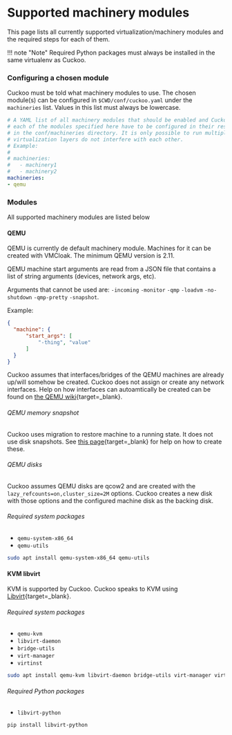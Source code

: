 # Supported machinery modules
This page lists all currently supported virtualization/machinery modules and the required steps for each of them.

!!! note "Note"
    Required Python packages must always be installed in the same virtualenv as Cuckoo.

### Configuring a chosen module

Cuckoo must be told what machinery modules to use. The chosen module(s) can be configured in `$CWD/conf/cuckoo.yaml` under the `machineries` list.
Values in this list must always be lowercase.

```yaml
# A YAML list of all machinery modules that should be enabled and Cuckoo will be using. Machines for
# each of the modules specified here have to be configured in their respective configuration file
# in the conf/machineries directory. It is only possible to run multiple machinery modules if their underlying
# virtualization layers do not interfere with each other.
# Example:
#
# machineries:
#   - machinery1
#   - machinery2
machineries:
- qemu
```

### Modules

All supported machinery modules are listed below


#### QEMU

QEMU is currently de default machinery module. Machines for it can be created with VMCloak. 
The minimum QEMU version is 2.11.

QEMU machine start arguments are read from a JSON file that contains a list of string arguments (devices, network args, etc).

Arguments that cannot be used are: `-incoming` `-monitor` `-qmp` `-loadvm` `-no-shutdown` `-qmp-pretty` `-snapshot`.

Example:

```json
{
  "machine": {
      "start_args": [
          "-thing", "value"
      ]
  }
}
```

Cuckoo assumes that interfaces/bridges of the QEMU machines are already up/will somehow be created. Cuckoo does not assign or 
create any network interfaces. Help on how interfaces can autoamtically be created can be found on [the QEMU wiki](https://wiki.qemu.org/Features/HelperNetworking){target=_blank}.

###### QEMU memory snapshot

Cuckoo uses migration to restore machine to a running state. It does not use disk snapshots. See [this page](https://www.linux-kvm.org/page/Migration){target=_blank} for help on how to create these.

###### QEMU disks

Cuckoo assumes QEMU disks are qcow2 and are created with the `lazy_refcounts=on,cluster_size=2M` options. Cuckoo creates a new disk with those options and
the configured machine disk as the backing disk.

###### Required system packages
- `qemu-system-x86_64`
- `qemu-utils`

```bash
sudo apt install qemu-system-x86_64 qemu-utils
```


#### KVM libvirt
KVM is supported by Cuckoo. Cuckoo speaks to KVM using [Libvirt](https://libvirt.org/docs.html){target=_blank}.

###### Required system packages
- `qemu-kvm`
- `libvirt-daemon` 
- `bridge-utils`
- `virt-manager` 
- `virtinst`

```bash
sudo apt install qemu-kvm libvirt-daemon bridge-utils virt-manager virtinst
```

###### Required Python packages
- `libvirt-python`

```bash
pip install libvirt-python
```

